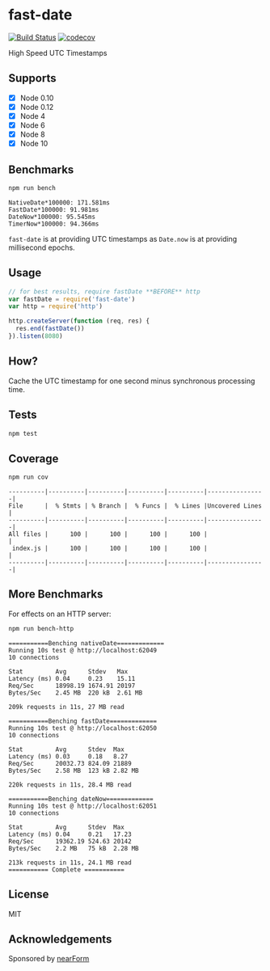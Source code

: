 # fast-date

[![Build Status](https://travis-ci.org/davidmarkclements/fast-date.svg?branch=master)](https://travis-ci.org/davidmarkclements/fast-date)
[![codecov](https://codecov.io/gh/davidmarkclements/fast-date/branch/master/graph/badge.svg)](https://codecov.io/gh/davidmarkclements/fast-date)


High Speed UTC Timestamps 

## Supports

- [x] Node 0.10
- [x] Node 0.12
- [x] Node 4
- [x] Node 6
- [x] Node 8
- [x] Node 10

## Benchmarks

```sh
npm run bench
```

```
NativeDate*100000: 171.581ms
FastDate*100000: 91.981ms
DateNow*100000: 95.545ms
TimerNow*100000: 94.366ms
```

`fast-date` is at providing UTC timestamps as `Date.now` is at providing millisecond epochs.

## Usage

```js
// for best results, require fastDate **BEFORE** http
var fastDate = require('fast-date')
var http = require('http')

http.createServer(function (req, res) {
  res.end(fastDate())
}).listen(8080)
```

## How?

Cache the UTC timestamp for one second minus synchronous processing time.

## Tests

```sh
npm test
```

## Coverage

```sh
npm run cov 
```

```
----------|----------|----------|----------|----------|----------------|
File      |  % Stmts | % Branch |  % Funcs |  % Lines |Uncovered Lines |
----------|----------|----------|----------|----------|----------------|
All files |      100 |      100 |      100 |      100 |                |
 index.js |      100 |      100 |      100 |      100 |                |
----------|----------|----------|----------|----------|----------------|
```

## More Benchmarks

For effects on an HTTP server:

```sh
npm run bench-http
```

```
===========Benching nativeDate=============
Running 10s test @ http://localhost:62049
10 connections

Stat         Avg      Stdev   Max
Latency (ms) 0.04     0.23    15.11
Req/Sec      18998.19 1674.91 20197
Bytes/Sec    2.45 MB  220 kB  2.61 MB

209k requests in 11s, 27 MB read

===========Benching fastDate=============
Running 10s test @ http://localhost:62050
10 connections

Stat         Avg      Stdev  Max
Latency (ms) 0.03     0.18   8.27
Req/Sec      20032.73 824.09 21889
Bytes/Sec    2.58 MB  123 kB 2.82 MB

220k requests in 11s, 28.4 MB read

===========Benching dateNow=============
Running 10s test @ http://localhost:62051
10 connections

Stat         Avg      Stdev  Max
Latency (ms) 0.04     0.21   17.23
Req/Sec      19362.19 524.63 20142
Bytes/Sec    2.2 MB   75 kB  2.28 MB

213k requests in 11s, 24.1 MB read
=========== Complete ===========
```

## License

MIT

## Acknowledgements

Sponsored by [nearForm](http://nearform.com)